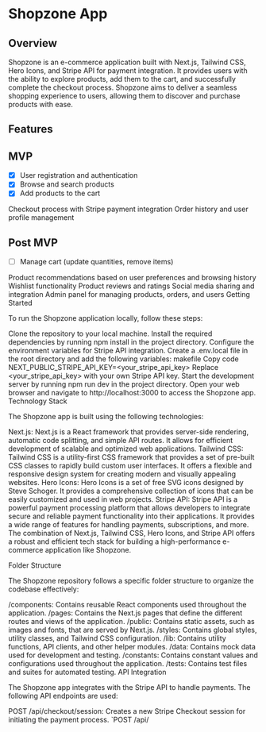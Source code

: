 # Shopzone App

## Overview

Shopzone is an e-commerce application built with Next.js, Tailwind CSS, Hero Icons, and Stripe API for payment integration. It provides users with the ability to explore products, add them to the cart, and successfully complete the checkout process. Shopzone aims to deliver a seamless shopping experience to users, allowing them to discover and purchase products with ease.

## Features

## MVP
 - [x] User registration and authentication
 - [x] Browse and search products
 - [x] Add products to the cart

 Checkout process with Stripe payment integration
 Order history and user profile management

## Post MVP
 - [ ] Manage cart (update quantities, remove items)
 
 Product recommendations based on user preferences and browsing history
 Wishlist functionality
 Product reviews and ratings
 Social media sharing and integration
 Admin panel for managing products, orders, and users
Getting Started

To run the Shopzone application locally, follow these steps:

Clone the repository to your local machine.
Install the required dependencies by running npm install in the project directory.
Configure the environment variables for Stripe API integration. Create a .env.local file in the root directory and add the following variables:
makefile
Copy code
NEXT_PUBLIC_STRIPE_API_KEY=<your_stripe_api_key>
Replace <your_stripe_api_key> with your own Stripe API key.
Start the development server by running npm run dev in the project directory.
Open your web browser and navigate to http://localhost:3000 to access the Shopzone app.
Technology Stack

The Shopzone app is built using the following technologies:

Next.js: Next.js is a React framework that provides server-side rendering, automatic code splitting, and simple API routes. It allows for efficient development of scalable and optimized web applications.
Tailwind CSS: Tailwind CSS is a utility-first CSS framework that provides a set of pre-built CSS classes to rapidly build custom user interfaces. It offers a flexible and responsive design system for creating modern and visually appealing websites.
Hero Icons: Hero Icons is a set of free SVG icons designed by Steve Schoger. It provides a comprehensive collection of icons that can be easily customized and used in web projects.
Stripe API: Stripe API is a powerful payment processing platform that allows developers to integrate secure and reliable payment functionality into their applications. It provides a wide range of features for handling payments, subscriptions, and more.
The combination of Next.js, Tailwind CSS, Hero Icons, and Stripe API offers a robust and efficient tech stack for building a high-performance e-commerce application like Shopzone.

Folder Structure

The Shopzone repository follows a specific folder structure to organize the codebase effectively:

/components: Contains reusable React components used throughout the application.
/pages: Contains the Next.js pages that define the different routes and views of the application.
/public: Contains static assets, such as images and fonts, that are served by Next.js.
/styles: Contains global styles, utility classes, and Tailwind CSS configuration.
/lib: Contains utility functions, API clients, and other helper modules.
/data: Contains mock data used for development and testing.
/constants: Contains constant values and configurations used throughout the application.
/tests: Contains test files and suites for automated testing.
API Integration

The Shopzone app integrates with the Stripe API to handle payments. The following API endpoints are used:

POST /api/checkout/session: Creates a new Stripe Checkout session for initiating the payment process.
`POST /api/
